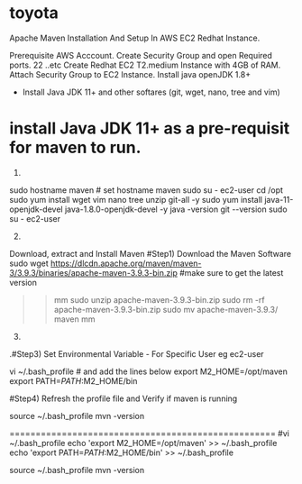 # toyota

Apache Maven Installation And Setup In AWS EC2 Redhat Instance.


Prerequisite
AWS Acccount.
Create Security Group and open Required ports.
22 ..etc
Create Redhat EC2 T2.medium Instance with 4GB of RAM.
Attach Security Group to EC2 Instance.
Install java openJDK 1.8+

- Install Java JDK 11+ and other softares (git, wget, nano, tree and vim)
# install Java JDK 11+ as a pre-requisit for maven to run.
1.
sudo hostname maven # set hostname maven
sudo su - ec2-user
cd /opt
sudo yum install wget vim nano tree unzip git-all -y
sudo yum install java-11-openjdk-devel java-1.8.0-openjdk-devel -y
java -version
git --version
sudo su - ec2-user

2.
 Download, extract and Install Maven
 #Step1) Download the Maven Software
sudo wget https://dlcdn.apache.org/maven/maven-3/3.9.3/binaries/apache-maven-3.9.3-bin.zip #make sure to get the latest version
>>mm
sudo unzip apache-maven-3.9.3-bin.zip
sudo rm -rf apache-maven-3.9.3-bin.zip
sudo mv apache-maven-3.9.3/ maven
mm


3.
.#Step3) Set Environmental Variable - For Specific User eg ec2-user

vi ~/.bash_profile  # and add the lines below
export M2_HOME=/opt/maven
export PATH=$PATH:$M2_HOME/bin

#Step4) Refresh the profile file and Verify if maven is running

source ~/.bash_profile
mvn -version

===================================================
#vi ~/.bash_profile 
echo 'export M2_HOME=/opt/maven' >> ~/.bash_profile
echo 'export PATH=$PATH:$M2_HOME/bin' >> ~/.bash_profile

source ~/.bash_profile
mvn -version
